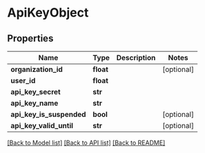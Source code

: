 # ApiKeyObject

## Properties
Name | Type | Description | Notes
------------ | ------------- | ------------- | -------------
**organization_id** | **float** |  | [optional] 
**user_id** | **float** |  | 
**api_key_secret** | **str** |  | 
**api_key_name** | **str** |  | 
**api_key_is_suspended** | **bool** |  | [optional] 
**api_key_valid_until** | **str** |  | [optional] 

[[Back to Model list]](../README.md#documentation-for-models) [[Back to API list]](../README.md#documentation-for-api-endpoints) [[Back to README]](../README.md)

